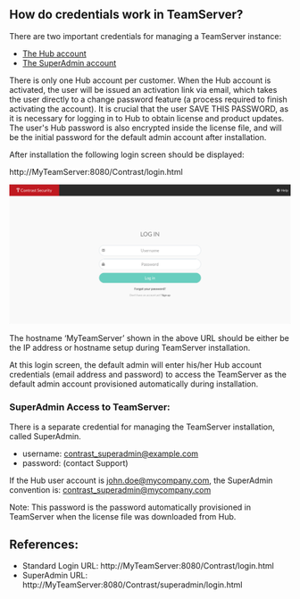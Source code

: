 <!--
title: "EOP TeamServer credentials: Managing access accounts and passwords."
description: "EOP TeamServer credentials: Managing access accounts and passwords."
tags: "EOP TeamServer Hub SuperAdmin credentials"
-->

## How do credentials work in TeamServer?
There are two important credentials for managing a TeamServer instance:
* [The Hub account](https://hub.contrastsecurity.com/)
* [The SuperAdmin account](http://MyTeamServer:8080/Contrast/superadmin/login.html)

There is only one Hub account per customer.  When the Hub account is activated, the user will be issued an activation link via email, which takes the user directly to a change password feature (a process required to finish activating the account). It is crucial that the user SAVE THIS PASSWORD, as it is necessary for logging in to Hub to obtain license and product updates.  The user's Hub password is also encrypted inside the license file, and will be the initial password for the default admin account after installation.

After installation the following login screen should be displayed: 

http://MyTeamServer:8080/Contrast/login.html

<a href="assets/images/KB4-c01_1.png" rel="lightbox" title="TeamServer Login"><img class="thumbnail" src="assets/images/KB4-c01_1.png"/></a>


The hostname ‘MyTeamServer’ shown in the above URL should be either be the IP address or hostname setup during TeamServer installation.

At this login screen, the default admin will enter his/her Hub account credentials (email address and password) to access the TeamServer as the default admin account provisioned automatically during installation.

### SuperAdmin Access to TeamServer: 

There is a separate credential for managing the TeamServer installation, called SuperAdmin.

* username: contrast_superadmin@example.com
* password: (contact Support)

If the Hub user account is john.doe@mycompany.com, the SuperAdmin convention is:
contrast_superadmin@mycompany.com

Note: This password is the password automatically provisioned in TeamServer when the license file was downloaded from Hub.

## References:
* Standard Login URL: http://MyTeamServer:8080/Contrast/login.html
* SuperAdmin URL: http://MyTeamServer:8080/Contrast/superadmin/login.html 
